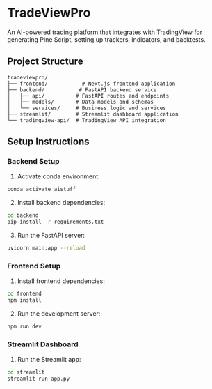 # TradeViewPro

An AI-powered trading platform that integrates with TradingView for generating Pine Script, setting up trackers, indicators, and backtests.

## Project Structure
```
tradeviewpro/
├── frontend/           # Next.js frontend application
├── backend/           # FastAPI backend service
│   ├── api/          # FastAPI routes and endpoints
│   ├── models/       # Data models and schemas
│   └── services/     # Business logic and services
├── streamlit/        # Streamlit dashboard application
└── tradingview-api/  # TradingView API integration
```

## Setup Instructions

### Backend Setup
1. Activate conda environment:
```bash
conda activate aistuff
```

2. Install backend dependencies:
```bash
cd backend
pip install -r requirements.txt
```

3. Run the FastAPI server:
```bash
uvicorn main:app --reload
```

### Frontend Setup
1. Install frontend dependencies:
```bash
cd frontend
npm install
```

2. Run the development server:
```bash
npm run dev
```

### Streamlit Dashboard
1. Run the Streamlit app:
```bash
cd streamlit
streamlit run app.py
```
